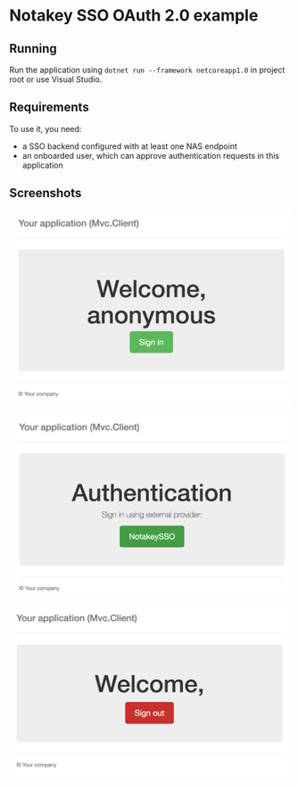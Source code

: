 # Notakey SSO OAuth 2.0 example

## Running 

Run the application using `dotnet run --framework netcoreapp1.0` in project root or use Visual Studio.

## Requirements

To use it, you need:

- a SSO backend configured with at least one NAS endpoint
- an onboarded user, which can approve authentication requests in this application

## Screenshots

![welcome](img/welcome.png)

![authenticate](img/authenticate.png)

![done](img/done.png)

